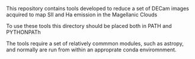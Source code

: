 This repository contains tools developed to reduce a set
of DECam images acquired to map SII and Ha emission in the 
Magellanic Clouds


To use these tools this directory should be placed both
in PATH and PYTHONPATh

The tools require a set of relatively commmon modules, such
as astropy, and normally are run from within an approprate 
conda enviromnment.
